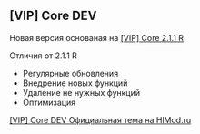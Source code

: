## [VIP] Core DEV

Новая версия основаная на [[VIP] Core 2.1.1 R](http://hlmod.ru/resources/vip-core.245/)

Отличия от 2.1.1 R

- Регулярные обновления
- Внедрение новых функций
- Удаление не нужных функций
- Оптимизация

[[VIP] Core DEV Официальная тема на HlMod.ru](http://hlmod.ru/threads/vip-core-2-1-2-dev.38891/)